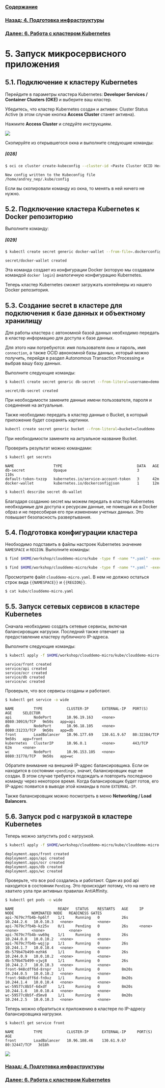 ### [Содержание](index.md)

### [Назад: 4. Подготовка инфраструктуры](p4.md)

### [Далее: 6. Работа с кластером Kubernetes](p6.md)

# 5. Запуск микросервисного приложения

## 5.1. Подключение к кластеру Kubernetes

Перейдите в параметры кластера Kubernetes: **Developer Services /
Container Clusters (OKE)** и выберите ваш кластер.

Убедитесь, что кластер Kubernetes создан и активен: Cluster Status Active (в этом случае кнопка **Access Cluster** станет активна).

Нажмите **Access Cluster** и следуйте инструкциям.

![](media/p5/image1.png)

Скопируйте из открывшегося окна и выполните следующие команды:

##### [028]

```bash
$ oci ce cluster create-kubeconfig --cluster-id <Paste Cluster OCID Here> --file $HOME/.kube/config --region eu-frankfurt-1 --token-version 2.0.0
```

```
New config written to the Kubeconfig file /home/andrey_nep/.kube/config
```

Если вы скопировали команду из окна, то менять в ней ничего не нужно.


## 5.2. Подключение кластера Kubernetes к Docker репозиторию

Выполните команду:

##### [029]

```bash
$ kubectl create secret generic docker-wallet --from-file=.dockerconfigjson=$HOME/.docker/config.json --type=kubernetes.io/dockerconfigjson
```

```
secret/docker-wallet created
```

Эта команда создает из конфигурации Docker (которую мы создавали командой `docker login`) аналогичную конфигурацию Kubernetes.

Теперь кластер Kubernetes сможет загружать контейнеры из нашего Docker репозитория.

## 5.3. Создание secret в кластере для подключения к базе данных и объектному хранилищу

Для работы кластера с автономной базой данных необходимо передать в кластер информацию для доступа к базе данных.

Для этого нам потребуются: имя пользователя `demo` и пароль, имя `connection`, а также OCID авнономной базы данных, который можно получить, перейдя в раздел Autonomous Transaction Processing и выбрав вашу базу данных.

Выполните следующие команды:


```bash
$ kubectl create secret generic db-secret --from-literal=username=demo --from-literal=password=myWSPassword_01 --from-literal=connection=clouddemo_tp --from-literal=db_ocid=<Paste ADB OCID Here>
```

```
secret/db-secret created
```

При необходимости замените данные имени пользователя, пароля и соединения на актуальные.

Также необходимо передать в кластер данные о Bucket, в который приложение будет сохранять картинки.

```bash
kubectl create secret generic bucket --from-literal=bucket=clouddemo
```

При необходимости замените на актуальное название Bucket.

Проверить результат можно командами:

```bash
$ kubectl get secrets
```

```
NAME                  TYPE                                  DATA   AGE
db-secret             Opaque                                3      110s
default-token-txzzp   kubernetes.io/service-account-token   3      42m
docker-wallet         kubernetes.io/dockerconfigjson        1      12m
```

```bash
$ kubectl describe secret db-wallet
```

Благодаря созданию secret мы можем передать в кластер Kubernetes необходимые для доступа к ресурсам данные, не помещая их в Docker образ и не пересобирая его при изменении учетных данных. Это повышает безопасность развертывания.

## 5.4. Подготовка конфигурации кластера 

Необходимо подставить в файлы настроек Kubernetes значение `NAMESPACE` и `REGION`. Выполните команды:

```bash
$ find $HOME/workshop/clouddemo-micro/kube -type f -name "*.yaml" -exec sed -i "s#{{NAMESPACE}}#$NAMESPACE#g" {} +
```

```bash
$ find $HOME/workshop/clouddemo-micro/kube -type f -name "*.yaml" -exec sed -i "s#{{REGION}}#$REGION#g" {} +
```

Просмотрите файл `clouddemo-micro.yaml`. В нем не должно остаться строк
вида `{{NAMESPACE}}` и `{{REGION}}`.

```bash
$ cat kube/clouddemo-micro.yaml
```

## 5.5. Запуск сетевых сервисов в кластере Kubernetes

Сначала необходимо создать сетевые сервисы, включая балансировщик нагрузки. Последний также отвечает за предоставление кластеру публичного IP-адреса.

Выполните следующие команды:

```bash
$ kubectl apply -f $HOME/workshop/clouddemo-micro/kube/clouddemo-micro-lb.yaml
```

```
service/front created
service/api created
service/ocr created
service/db created
service/wc created
```

Проверьте, что все сервисы созданы и работают.

```bash
$ kubectl get service -o wide
```

```
NAME         TYPE           CLUSTER-IP      EXTERNAL-IP   PORT(S)          AGE     SELECTOR
api          NodePort       10.96.19.163    <none>        8080:30919/TCP   9m50s   app=api
db           NodePort       10.96.18.105    <none>        8080:31233/TCP   9m50s   app=db
front        LoadBalancer   10.96.177.69    130.61.9.67   80:32384/TCP     9m50s   app=front
kubernetes   ClusterIP      10.96.0.1       <none>        443/TCP          62m     <none>
wc           NodePort       10.96.153.105   <none>        8080:31778/TCP   9m50s   app=wc
```

Обратите внимание на внешний IP-адрес балансировщика. Если он находится в состоянии `<pending>`, значит, балансировщик еще не создан. В этом случае требуется подождать и повторить последнюю команду через некоторое время. Когда балансировщик будет готов, его IP-адрес появится в выводе этой команды в поле `EXTERNAL-IP`.

Также балансировщик можно посмотреть в меню **Networking / Load Balancers**.

## 5.6. Запуск pod с нагрузкой в кластере Kubernetes

Теперь можно запустить pod с нагрузкой.

```bash
$ kubectl apply -f $HOME/workshop/clouddemo-micro/kube/clouddemo-micro.yaml
```

```
deployment.apps/front created
deployment.apps/api created
deployment.apps/ocr created
deployment.apps/db created
deployment.apps/wc created
```

Проверьте, что все pod создались и работают. Один из pod api находится в состоянии `Pending`. Это происходит потому, что на него не хватило узла при активных правилах AntiAffinity.

```bash
$ kubectl get pods -o wide
```

```
NAME                    READY   STATUS    RESTARTS   AGE     IP           NODE        NOMINATED NODE   READINESS GATES
api-7679c7fb4b-hp6lf    1/1     Running   0          26s     10.244.2.6   10.0.10.3   <none>           <none>
api-7679c7fb4b-kz25v    0/1     Pending   0          26s     <none>       <none>      <none>           <none>
api-7679c7fb4b-vw69q    1/1     Running   0          26s     10.244.0.8   10.0.10.2   <none>           <none>
api-7679c7fb4b-wqjjp    1/1     Running   0          26s     10.244.1.7   10.0.10.4   <none>           <none>
db-579b47b499-mzhk6     1/1     Running   0          26s     10.244.0.9   10.0.10.2   <none>           <none>
db-579b47b499-vjwj8     1/1     Running   0          26s     10.244.2.7   10.0.10.3   <none>           <none>
front-948cdff6d-8rnpr   1/1     Running   0          8m20s   10.244.0.5   10.0.10.2   <none>           <none>
front-948cdff6d-fn9xz   1/1     Running   0          8m20s   10.244.1.4   10.0.10.4   <none>           <none>
wc-59577c8b5f-6dxdf     1/1     Running   0          8m20s   10.244.1.6   10.0.10.4   <none>           <none>
wc-59577c8b5f-d5mv8     1/1     Running   0          8m20s   10.244.2.5   10.0.10.3   <none>           <none>

```

Теперь можно обратиться к приложению в кластере по IP-адресу балансировщика нагрузки.

```bash
$ kubectl get service front
```

```
NAME         TYPE           CLUSTER-IP      EXTERNAL-IP     PORT(S)        AGE
front        LoadBalancer   10.96.108.46    130.61.9.67     80:32447/TCP   3d18h
```

![](media/p5/image2.png)

### [Назад: 4. Подготовка инфраструктуры](p4.md)
### [Далее: 6. Работа с кластером Kubernetes](p6.md)